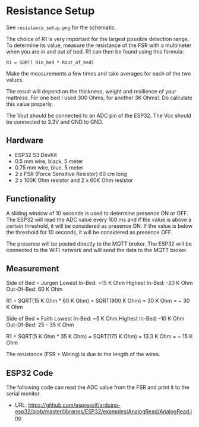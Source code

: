 # Resistance Setup

See `resistance_setup.png` for the schematic.

The choice of R1 is very important for the largest possible detection range. To determine its value, measure the resistance of the FSR with a multimeter when you are in and out of bed. R1 can then be found using this formula:

`R1 = SQRT( Rin_bed * Rout_of_bed)`

Make the measurements a few times and take averages for each of the two values.

The result will depend on the thickness, weight and resilience of your mattress. For one bed I used 300 Ohms, for another 3K Ohms!. Do calculate this value properly.

The Vout should be connected to an ADC pin of the ESP32. The Vcc should be connected to 3.3V and GND to GND.

## Hardware

- ESP32 S3 DevKit
- 0.5 mm wire, black, 5 meter
- 0.75 mm wire, blue, 5 meter
- 2 x FSR (Force Sensitive Resistor) 60 cm long
- 2 x 100K Ohm resistor and 2 x 60K Ohm resistor

## Functionality

A sliding window of 10 seconds is used to determine presence ON or OFF. The ESP32 will read the ADC value every 100 ms and if the value is above a certain threshold, it will be considered as presence ON. If the value is below the threshold for 10 seconds, it will be considered as presence OFF.

The presence will be posted directly to the MQTT broker. The ESP32 will be connected to the WiFi network and will send the data to the MQTT broker.

## Measurement

Side of Bed = Jurgen
     Lowest In-Bed: ~15 K Ohm
     Highest In-Bed: -20 K Ohm
     Out-Of-Bed: 60 K Ohm

R1 = SQRT(15 K Ohm * 60 K Ohm) = SQRT(900 K Ohm) = 30 K Ohm = ~ 30 K Ohm

Side of Bed = Faith
     Lowest In-Bed: ~5 K Ohm
     Highest In-Bed: -10 K Ohm
     Out-Of-Bed: 25 - 35 K Ohm

R1 = SQRT(5 K Ohm * 35 K Ohm) = SQRT(175 K Ohm) = 13.3 K Ohm = ~ 15 K Ohm

The resistance (FSR + Wiring) is due to the length of the wires.


## ESP32 Code

The following code can read the ADC value from the FSR and print it to the serial monitor.

- URL: https://github.com/espressif/arduino-esp32/blob/master/libraries/ESP32/examples/AnalogRead/AnalogRead.ino


